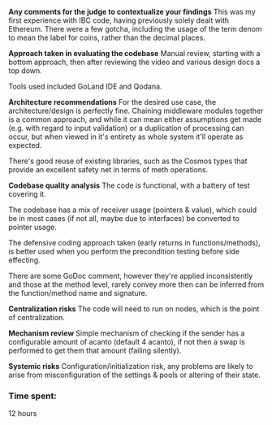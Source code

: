 **Any comments for the judge to contextualize your findings**
This was my first experience with IBC code, having previously solely dealt with Ethereum. There were a few gotcha, including the usage of the term denom to mean the label for coins, rather than the decimal places.

**Approach taken in evaluating the codebase**
Manual review, starting with a bottom approach, then after reviewing the video and various design docs a top down.

Tools used included GoLand IDE and Qodana.

**Architecture recommendations**
For the desired use case, the architecture/design is perfectly fine. 
Chaining middleware modules together is a common approach, and while it can mean either assumptions get made (e.g. with regard to input validation) or a duplication of processing can occur, but when viewed in it's entirety as whole system it'll operate as expected.

There's good reuse of existing libraries, such as the Cosmos types that provide an excellent safety net in terms of meth operations.

**Codebase quality analysis**
The code is functional, with a battery of test covering it.

The codebase has a mix of receiver usage (pointers & value), which could be in most cases (if not all, maybe due to interfaces) be converted to pointer usage.

The defensive coding approach taken (early returns in functions/methods), is better used when you perform the precondition testing before side effecting. 

There are some GoDoc comment, however they're applied inconsistently and those at the method level, rarely convey more then can be inferred from the function/method name and signature.

**Centralization risks**
The code will need to run on nodes, which is the point of centralization. 

**Mechanism review**
Simple mechanism of checking if the sender has a configurable amount of acanto (default 4 acanto), if not then a swap is performed to get them that amount (failing silently).

**Systemic risks**
Configuration/initialization risk, any problems are likely to arise from misconfiguration of the settings & pools or altering of their state.




### Time spent:
12 hours